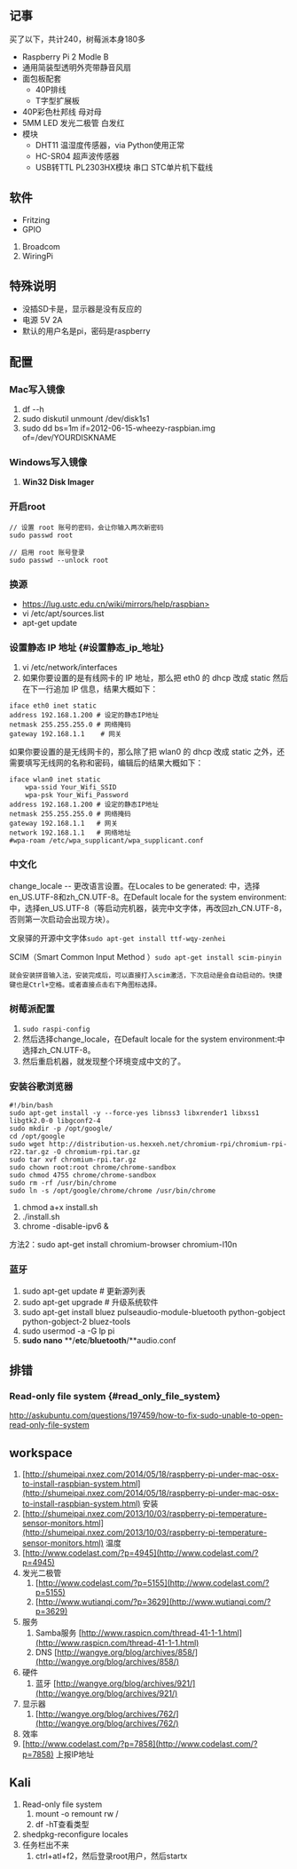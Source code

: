 ## 记事

买了以下，共计240，树莓派本身180多

-   Raspberry Pi 2 Modle B
-   通用简装型透明外壳带静音风扇
-   面包板配套
    -   40P排线
    -   T字型扩展板
-   40P彩色杜邦线 母对母
-   5MM LED 发光二极管 白发红
-   模块
    -   DHT11 温湿度传感器，via Python使用正常
    -   HC-SR04 超声波传感器
    -   USB转TTL PL2303HX模块 串口 STC单片机下载线

##  软件

-   Fritzing
-   GPIO

1.  Broadcom
2.  WiringPi

## 特殊说明

-   没插SD卡是，显示器是没有反应的
-   电源 5V 2A
-   默认的用户名是pi，密码是raspberry

## 配置

### Mac写入镜像

1.  df --h
2.  sudo diskutil unmount /dev/disk1s1
3.  sudo dd bs=1m if=2012-06-15-wheezy-raspbian.img of=/dev/YOURDISKNAME

### Windows写入镜像

1.  **Win32 Disk Imager**

### **开启root​**

    // 设置 root 账号的密码，会让你输入两次新密码
    sudo passwd root

    // 启用 root 账号登录
    sudo passwd --unlock root

### 换源

-   https://lug.ustc.edu.cn/wiki/mirrors/help/raspbian>
-   vi /etc/apt/sources.list
-   apt-get update

### 设置静态 IP 地址 {#设置静态_ip_地址}

1.  vi /etc/network/interfaces
2.  如果你要设置的是有线网卡的 IP 地址，那么把 eth0 的 dhcp 改成 static
    然后在下一行追加 IP 信息，结果大概如下：


```
iface eth0 inet static
address 192.168.1.200 # 设定的静态IP地址
netmask 255.255.255.0 # 网络掩码
gateway 192.168.1.1    # 网关
```

如果你要设置的是无线网卡的，那么除了把 wlan0 的 dhcp 改成 static
之外，还需要填写无线网的名称和密码，编辑后的结果大概如下：

    iface wlan0 inet static
        wpa-ssid Your_Wifi_SSID
        wpa-psk Your_Wifi_Password
    address 192.168.1.200 # 设定的静态IP地址
    netmask 255.255.255.0 # 网络掩码
    gateway 192.168.1.1   # 网关
    network 192.168.1.1   # 网络地址
    #wpa-roam /etc/wpa_supplicant/wpa_supplicant.conf

### 中文化

change_locale -- 更改语言设置。在Locales to be generated:
中，选择en_US.UTF-8和zh_CN.UTF-8。在Default locale for the system
environment:中，选择en_US.UTF-8（等启动完机器，装完中文字体，再改回zh_CN.UTF-8，否则第一次启动会出现方块）。

文泉驿的开源中文字体`sudo apt-get install ttf-wqy-zenhei`

SCIM（Smart Common Input Method ）`sudo apt-get install scim-pinyin`

`就会安装拼音输入法，安装完成后，可以直接打入scim激活，下次启动是会自动启动的。快捷键也是Ctrl+空格。或者直接点击右下角图标选择。`

### 树莓派配置

1.  `sudo raspi-config`
2.  然后选择change_locale，在Default locale for the system environment:中选择zh_CN.UTF-8。
3.  然后重启机器，就发现整个环境变成中文的了。

###  安装谷歌浏览器

    #!/bin/bash
    sudo apt-get install -y --force-yes libnss3 libxrender1 libxss1 libgtk2.0-0 libgconf2-4
    sudo mkdir -p /opt/google/
    cd /opt/google
    sudo wget http://distribution-us.hexxeh.net/chromium-rpi/chromium-rpi-r22.tar.gz -O chromium-rpi.tar.gz
    sudo tar xvf chromium-rpi.tar.gz
    sudo chown root:root chrome/chrome-sandbox
    sudo chmod 4755 chrome/chrome-sandbox
    sudo rm -rf /usr/bin/chrome
    sudo ln -s /opt/google/chrome/chrome /usr/bin/chrome

1.  chmod a+x install.sh
2.  ./install.sh
3.  chrome -disable-ipv6 &

方法2：sudo apt-get install chromium-browser chromium-l10n

### 蓝牙

1.  sudo apt-get update # 更新源列表
2.  sudo apt-get upgrade # 升级系统软件
3.  sudo apt-get install bluez pulseaudio-module-bluetooth python-gobject python-gobject-2 bluez-tools
4.  sudo usermod -a -G lp pi
5.  **sudo** **nano** **/**etc**/**bluetooth**/**audio.conf

## 排错

### Read-only file system {#read_only_file_system}

http://askubuntu.com/questions/197459/how-to-fix-sudo-unable-to-open-read-only-file-system

## workspace

1.  [http://shumeipai.nxez.com/2014/05/18/raspberry-pi-under-mac-osx-to-install-raspbian-system.html](http://shumeipai.nxez.com/2014/05/18/raspberry-pi-under-mac-osx-to-install-raspbian-system.html)
    安装
2.  [http://shumeipai.nxez.com/2013/10/03/raspberry-pi-temperature-sensor-monitors.html](http://shumeipai.nxez.com/2013/10/03/raspberry-pi-temperature-sensor-monitors.html)
    温度
3.  [http://www.codelast.com/?p=4945](http://www.codelast.com/?p=4945)
4.  发光二极管
    1.  [http://www.codelast.com/?p=5155](http://www.codelast.com/?p=5155)
    2.  [http://www.wutianqi.com/?p=3629](http://www.wutianqi.com/?p=3629)
5.  服务
    1.  Samba服务
        [http://www.raspicn.com/thread-41-1-1.html](http://www.raspicn.com/thread-41-1-1.html)
    2.  DNS
        [http://wangye.org/blog/archives/858/](http://wangye.org/blog/archives/858/)
6.  硬件
    1.  蓝牙
        [http://wangye.org/blog/archives/921/](http://wangye.org/blog/archives/921/)
7.  显示器
    1.  [http://wangye.org/blog/archives/762/](http://wangye.org/blog/archives/762/)
8.  效率
9.  [http://www.codelast.com/?p=7858](http://www.codelast.com/?p=7858)
    上报IP地址

## Kali

1.  Read-only file system
    1.  mount -o remount rw /
    2.  df -hT查看类型
2.  shedpkg-reconfigure locales
3.  任务栏出不来
    1.  ctrl+atl+f2，然后登录root用户，然后startx
